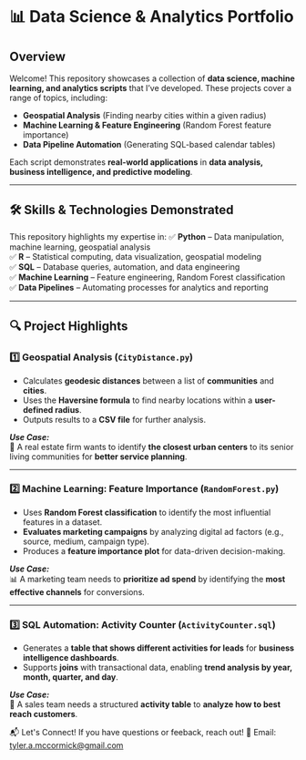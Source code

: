 # 📊 Data Science & Analytics Portfolio

## **Overview**
Welcome! This repository showcases a collection of **data science, machine learning, and analytics scripts** that I’ve developed. These projects cover a range of topics, including:
- **Geospatial Analysis** (Finding nearby cities within a given radius)
- **Machine Learning & Feature Engineering** (Random Forest feature importance)
- **Data Pipeline Automation** (Generating SQL-based calendar tables)

Each script demonstrates **real-world applications** in **data analysis, business intelligence, and predictive modeling**.

---

## **🛠 Skills & Technologies Demonstrated**
This repository highlights my expertise in:
✅ **Python** – Data manipulation, machine learning, geospatial analysis  
✅ **R** – Statistical computing, data visualization, geospatial modeling  
✅ **SQL** – Database queries, automation, and data engineering  
✅ **Machine Learning** – Feature engineering, Random Forest classification  
✅ **Data Pipelines** – Automating processes for analytics and reporting  

---

## **🔍 Project Highlights**

### **1️⃣ Geospatial Analysis (`CityDistance.py`)**
- Calculates **geodesic distances** between a list of **communities** and **cities**.
- Uses the **Haversine formula** to find nearby locations within a **user-defined radius**.
- Outputs results to a **CSV file** for further analysis.

**_Use Case:_**  
📍 A real estate firm wants to identify **the closest urban centers** to its senior living communities for **better service planning**.

---

### **2️⃣ Machine Learning: Feature Importance (`RandomForest.py`)**
- Uses **Random Forest classification** to identify the most influential features in a dataset.
- **Evaluates marketing campaigns** by analyzing digital ad factors (e.g., source, medium, campaign type).
- Produces a **feature importance plot** for data-driven decision-making.

**_Use Case:_**  
📊 A marketing team needs to **prioritize ad spend** by identifying the **most effective channels** for conversions.

---

### **3️⃣ SQL Automation: Activity Counter (`ActivityCounter.sql`)**
- Generates a **table that shows different activities for leads** for **business intelligence dashboards**.
- Supports **joins** with transactional data, enabling **trend analysis by year, month, quarter, and day**.

**_Use Case:_**  
📅 A sales team needs a structured **activity table** to **analyze how to best reach customers**.

📬 Let's Connect!
If you have questions or feeback, reach out!
📧 Email: tyler.a.mccormick@gmail.com
